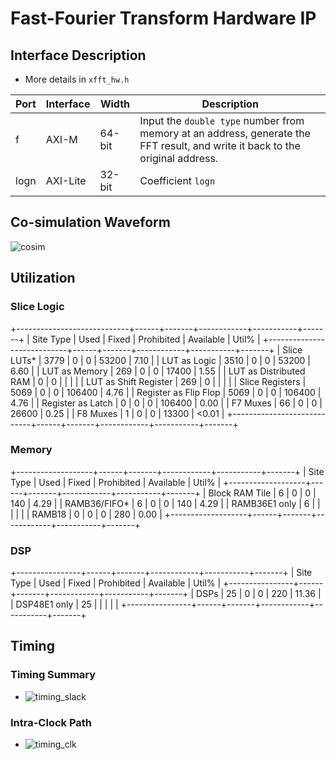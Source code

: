 # Fast-Fourier Transform Hardware IP

## Interface Description

- More details in `xfft_hw.h`

| Port | Interface | Width | Description |
| ---- | --------- | ----- | ----------- |
| f    | AXI-M     | 64-bit| Input the `double type` number from memory at an address, generate the FFT result, and write it back to the original address. |
| logn | AXI-Lite  | 32-bit| Coefficient `logn` |

## Co-simulation Waveform

![cosim](https://github.com/vic9112/PQC_Falcon/assets/137171415/5386d757-343f-48f9-ac84-1f1b24a64569)

## Utilization

### Slice Logic
+----------------------------+------+-------+------------+-----------+-------+
|          Site Type         | Used | Fixed | Prohibited | Available | Util% |
+----------------------------+------+-------+------------+-----------+-------+
| Slice LUTs*                | 3779 |     0 |          0 |     53200 |  7.10 |
|   LUT as Logic             | 3510 |     0 |          0 |     53200 |  6.60 |
|   LUT as Memory            |  269 |     0 |          0 |     17400 |  1.55 |
|     LUT as Distributed RAM |    0 |     0 |            |           |       |
|     LUT as Shift Register  |  269 |     0 |            |           |       |
| Slice Registers            | 5069 |     0 |          0 |    106400 |  4.76 |
|   Register as Flip Flop    | 5069 |     0 |          0 |    106400 |  4.76 |
|   Register as Latch        |    0 |     0 |          0 |    106400 |  0.00 |
| F7 Muxes                   |   66 |     0 |          0 |     26600 |  0.25 |
| F8 Muxes                   |    1 |     0 |          0 |     13300 | <0.01 |
+----------------------------+------+-------+------------+-----------+-------+

### Memory

+-------------------+------+-------+------------+-----------+-------+
|     Site Type     | Used | Fixed | Prohibited | Available | Util% |
+-------------------+------+-------+------------+-----------+-------+
| Block RAM Tile    |    6 |     0 |          0 |       140 |  4.29 |
|   RAMB36/FIFO*    |    6 |     0 |          0 |       140 |  4.29 |
|     RAMB36E1 only |    6 |       |            |           |       |
|   RAMB18          |    0 |     0 |          0 |       280 |  0.00 |
+-------------------+------+-------+------------+-----------+-------+


### DSP

+----------------+------+-------+------------+-----------+-------+
|    Site Type   | Used | Fixed | Prohibited | Available | Util% |
+----------------+------+-------+------------+-----------+-------+
| DSPs           |   25 |     0 |          0 |       220 | 11.36 |
|   DSP48E1 only |   25 |       |            |           |       |
+----------------+------+-------+------------+-----------+-------+

## Timing

### Timing Summary
- ![timing_slack](https://github.com/vic9112/PQC_Falcon/assets/137171415/f3367de3-e3ef-42f6-8abc-40b4c83dae37)
### Intra-Clock Path
- ![timing_clk](https://github.com/vic9112/PQC_Falcon/assets/137171415/7cfc3cc0-3253-4a1e-8ae6-2194a5db1236)
